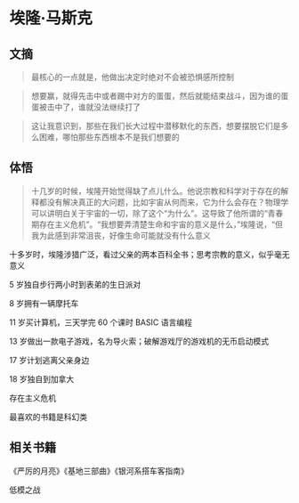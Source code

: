 # 埃隆·马斯克

## 文摘

> 最核心的一点就是，他做出决定时绝对不会被恐惧感所控制

> 想要赢，就得先击中或者踢中对方的蛋蛋，然后就能结束战斗，因为谁的蛋蛋被击中了，谁就没法继续打了

> 这让我意识到，那些在我们长大过程中潜移默化的东西，想要摆脱它们是多么困难，哪怕那些东西根本不是我们想要的

## 体悟

> 十几岁的时候，埃隆开始觉得缺了点儿什么。他说宗教和科学对于存在的解释都没有解决真正的大问题，比如宇宙从何而来，它为什么会存在？物理学可以讲明白关于宇宙的一切，除了这个“为什么”。这导致了他所谓的“青春期存在主义危机”。“我想要弄清楚生命和宇宙的意义是什么，”埃隆说，“但我为此感到非常沮丧，好像生命可能就没有什么意义

十多岁时，埃隆涉猎广泛，看过父亲的两本百科全书；思考宗教的意义，似乎毫无意义

5 岁独自步行两小时到表弟的生日派对

8 岁拥有一辆摩托车

11 岁买计算机，三天学完 60 个课时 BASIC 语言编程

13 岁做出一款电子游戏，名为导火索；破解游戏厅的游戏机的无币启动模式

17 岁计划逃离父亲身边

18 岁独自到加拿大

存在主义危机

最喜欢的书籍是科幻类

## 相关书籍

《严厉的月亮》《基地三部曲》《银河系搭车客指南》

低模之战
